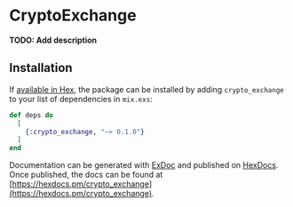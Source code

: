 # CryptoExchange

**TODO: Add description**

## Installation

If [available in Hex](https://hex.pm/docs/publish), the package can be installed
by adding `crypto_exchange` to your list of dependencies in `mix.exs`:

```elixir
def deps do
  [
    {:crypto_exchange, "~> 0.1.0"}
  ]
end
```

Documentation can be generated with [ExDoc](https://github.com/elixir-lang/ex_doc)
and published on [HexDocs](https://hexdocs.pm). Once published, the docs can
be found at [https://hexdocs.pm/crypto_exchange](https://hexdocs.pm/crypto_exchange).

